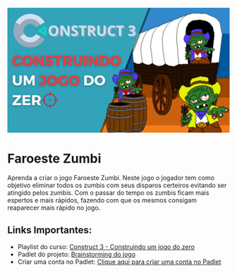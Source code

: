 ![](https://github.com/dfilitto/Construct3FaroesteZumbi/blob/main/CONSTRUCT%203%20Construindo%20um%20jogo%20do%20zero.jpg?raw=true)

# Faroeste Zumbi

Aprenda a criar o jogo Faroeste Zumbi. Neste jogo o jogador tem como objetivo eliminar todos os zumbis com seus disparos certeiros evitando ser atingido pelos zumbis. Com o passar do tempo os zumbis ficam mais espertos e mais rápidos, fazendo com que os mesmos consigam reaparecer mais rápido no jogo.

## Links Importantes: 
- Playlist do curso: [Construct 3 - Construindo um jogo do zero](https://www.youtube.com/playlist?list=PLfvOpw8k80WqKh-Tb7Z8j6N05Otj6LHCl)
- Padlet do projeto: [Brainstorming do jogo](https://padlet.com/danilofilitto/faroeste-zumbi-2r70dmj7avyb02d5)
- Criar uma conta no Padlet: [Clique aqui para criar uma conta no Padlet](https://padlet.com/referrals/danilofilitto)


